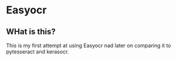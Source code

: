 # Easyocr
## WHat is this?
This is my first attempt at using Easyocr nad later on comparing it to pytesseract and kerasocr.